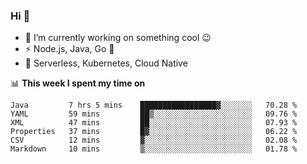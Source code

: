 ### Hi 👋

<!--
**nodejh/nodejh** is a ✨ _special_ ✨ repository because its `README.md` (this file) appears on your GitHub profile.

Here are some ideas to get you started:

- 🔭 I’m currently working on ...
- 🌱 I’m currently learning ...
- 👯 I’m looking to collaborate on ...
- 🤔 I’m looking for help with ...
- 💬 Ask me about ...
- 📫 How to reach me: ...
- 😄 Pronouns: ...
- ⚡ Fun fact: ...
-->

- 🔭 I’m currently working on something cool :wink:
- ⚡ Node.js, Java, Go :thought_balloon:
- 🤖 Serverless, Kubernetes, Cloud Native

📊 **This week I spent my time on**

<!--START_SECTION:waka-->

```text
Java         7 hrs 5 mins    █████████████████▓░░░░░░░   70.28 %
YAML         59 mins         ██▒░░░░░░░░░░░░░░░░░░░░░░   09.76 %
XML          47 mins         ██░░░░░░░░░░░░░░░░░░░░░░░   07.93 %
Properties   37 mins         █▓░░░░░░░░░░░░░░░░░░░░░░░   06.22 %
CSV          12 mins         ▓░░░░░░░░░░░░░░░░░░░░░░░░   02.08 %
Markdown     10 mins         ▒░░░░░░░░░░░░░░░░░░░░░░░░   01.78 %
```

<!--END_SECTION:waka-->


<!--
:traffic_light: **Visitors**

![visitors](https://visitor-badge.glitch.me/badge?page_id=nodejh.nodejh)
-->
